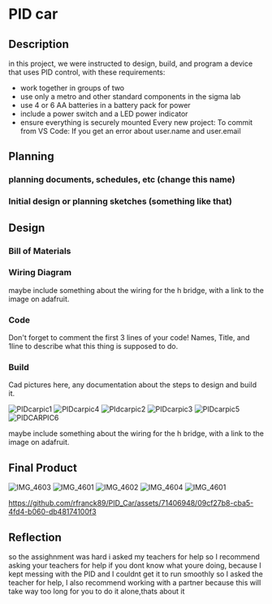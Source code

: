 
# PID car
## Description
in this project, we were instructed to design, build, and program a device that uses PID control, with these requirements:

- work together in groups of two
- use only a metro and other standard components in the sigma lab
- use 4 or 6 AA batteries in a battery pack for power
- include a power switch and a LED power indicator
- ensure everything is securely mounted
Every new project:
To commit from VS Code:
If you get an error about user.name and user.email

## Planning 

### planning documents, schedules, etc (change this name)

### Initial design or planning sketches (something like that)

## Design

### Bill of Materials

### Wiring Diagram

maybe include something about the wiring for the h bridge, with a link to the image on adafruit.

### Code 

Don't forget to comment the first 3 lines of your code!   Names,  Title,   and 1line to describe what this thing is supposed to do.

### Build

Cad pictures here, any documentation about the steps to design and build it.

![PIDcarpic1](https://github.com/rfranck89/PID_Car/assets/71406948/5adda2c4-c269-4d38-a6f6-b488ad919d38)
![PIDcarpic4](https://github.com/rfranck89/PID_Car/assets/71406948/32a47762-aff2-43fb-aa49-eb47a56330de)
![PIdcarpic2](https://github.com/rfranck89/PID_Car/assets/71406948/90ff50dc-0611-4202-b32a-dbba3af40828)
![PIDcarpic3](https://github.com/rfranck89/PID_Car/assets/71406948/8ffee07e-cab4-4491-ac7b-4cbc32062895)
![PIDcarpic5](https://github.com/rfranck89/PID_Car/assets/71406948/3ae7bbef-edcd-42e4-aefc-2ec961c772ff)
![PIDCARPIC6](https://github.com/rfranck89/PID_Car/assets/71406948/c74e6f53-e8a6-40f0-9267-58e1a18de034)



maybe include something about the wiring for the h bridge, with a link to the image on adafruit.

## Final Product
![IMG_4603](https://github.com/rfranck89/PID_Car/assets/71406948/fd39bc8b-bb34-404e-a5eb-b44212b3dbad)
![IMG_4601](https://github.com/rfranck89/PID_Car/assets/71406948/1cc91827-389f-4128-9847-b437e8f49bc5)
![IMG_4602](https://github.com/rfranck89/PID_Car/assets/71406948/3425c312-b369-4460-8f0f-74c04fdae559)
![IMG_4604](https://github.com/rfranck89/PID_Car/assets/71406948/4e628646-0b1b-4a46-8f44-344ec67814d5)
![IMG_4601](https://github.com/rfranck89/PID_Car/assets/71406948/11c7b6b0-4781-4854-a985-86b68ae3eefc)



https://github.com/rfranck89/PID_Car/assets/71406948/09cf27b8-cba5-4fd4-b060-db48174100f3







## Reflection

so the assighnment was hard i asked my teachers for help so I recommend asking your teachers for help if you dont know what youre doing, because I kept messing with the PID and I couldnt get it to run smoothly so I asked the teacher for help, I also recommend working with a partner because this will take way too long for you to do it alone,thats about it

